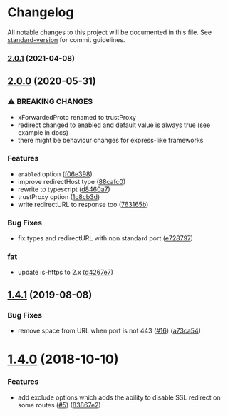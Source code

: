 # Changelog

All notable changes to this project will be documented in this file. See [standard-version](https://github.com/conventional-changelog/standard-version) for commit guidelines.

### [2.0.1](https://github.com/unjs/redirect-ssl/compare/v2.0.0...v2.0.1) (2021-04-08)

## [2.0.0](https://github.com/unjs/redirect-ssl/compare/v1.4.1...v2.0.0) (2020-05-31)


### ⚠ BREAKING CHANGES

* xForwardedProto renamed to trustProxy
* redirect changed to enabled and default value is always true (see example in docs)
* there might be behaviour changes for express-like frameworks

### Features

* `enabled` option ([f06e398](https://github.com/unjs/redirect-ssl/commit/f06e3982a61bd3e6a98fdc09ab4aab85575b0e70))
* improve redirectHost type ([88cafc0](https://github.com/unjs/redirect-ssl/commit/88cafc0fb54c6507286d5dfa9c30a5368003513b))
* rewrite to typescript ([d8460a7](https://github.com/unjs/redirect-ssl/commit/d8460a73cd29328e055203181900bf2fa4d011b1))
* trustProxy option ([1c8cb3d](https://github.com/unjs/redirect-ssl/commit/1c8cb3d8c769a961f96f442e922242030c0d6645))
* write redirectURL to response too ([763165b](https://github.com/unjs/redirect-ssl/commit/763165b221a7b37957618bfe7f7f7b533790fa96))


### Bug Fixes

* fix types and redirectURL with non standard port ([e728797](https://github.com/unjs/redirect-ssl/commit/e72879708dc4a664edd3366997f87965d6d99dfc))


### fat

* update is-https to 2.x ([d4267e7](https://github.com/unjs/redirect-ssl/commit/d4267e76a2e176ed792a03f80b3ffebf7e39ea7e))

<a name="1.4.1"></a>
## [1.4.1](https://github.com/nuxt-community/redirect-ssl/compare/v1.4.0...v1.4.1) (2019-08-08)


### Bug Fixes

* remove space from URL when port is not 443 ([#16](https://github.com/nuxt-community/redirect-ssl/issues/16)) ([a73ca54](https://github.com/nuxt-community/redirect-ssl/commit/a73ca54))



<a name="1.4.0"></a>
# [1.4.0](https://github.com/nuxt-community/redirect-ssl/compare/v1.3.0...v1.4.0) (2018-10-10)


### Features

* add exclude options which adds the ability to disable SSL redirect on some routes ([#5](https://github.com/nuxt-community/redirect-ssl/issues/5)) ([83867e2](https://github.com/nuxt-community/redirect-ssl/commit/83867e2))
